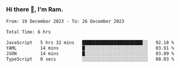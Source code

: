 ### Hi there 👋, I'm Ram.

<!--START_SECTION:waka-->

```txt
From: 19 December 2023 - To: 26 December 2023

Total Time: 6 hrs

JavaScript   5 hrs 32 mins   ███████████████████████░░   92.18 %
YAML         14 mins         █░░░░░░░░░░░░░░░░░░░░░░░░   03.91 %
JSON         14 mins         █░░░░░░░░░░░░░░░░░░░░░░░░   03.89 %
TypeScript   0 secs          ░░░░░░░░░░░░░░░░░░░░░░░░░   00.03 %
```

<!--END_SECTION:waka-->
